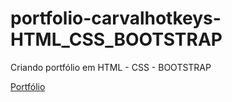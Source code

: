 # portfolio-carvalhotkeys-HTML_CSS_BOOTSTRAP
 Criando portfólio em HTML - CSS - BOOTSTRAP
 
 
[Portfólio](https://carvalhotkeys.github.io/portfolio-carvalhotkeys-HTML_CSS_BOOTSTRAP/)<br><br>
